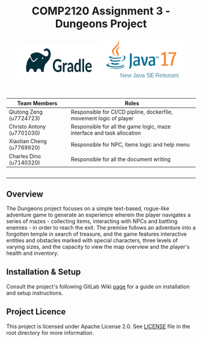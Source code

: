 <style>
.center 
{
  width: auto;
  display: table;
  margin-left: auto;
  margin-right: auto;
}
</style>
<center>

# COMP2120 Assignment 3 - Dungeons Project
</center>
<div align="center">
    <img src="assets/gradle.png" width="220" height="100"/>
    <img src="assets/JDK17.png" width="220" height="120"/>
</div>
<div class="center">

#
| Team Members | Roles |
| ------ | ------ |
| Qiutong Zeng (u7724723) | Responsible for CI/CD pipline, dockerfile, movement logic of player |
| Christo Antony (u7701030) | Responsible for all the game logic, maze interface and task allocation|
| Xiaotian  Cheng (u7769920) | Responsible for NPC, items logic and help menu|
| Charles Dino (u7140320)     |Responsible for all the document writing        |

</div>

***

## Overview
The Dungeons project focuses on a simple text-based, rogue-like adventure game to generate an experience wherein the player navigates a series of mazes - collecting items, interacting with NPCs and battling enemies - in order to reach the exit.
The premise follows an adventure into a forgotten temple in search of treasure, and the game features interactive entities and obstacles marked with special characters, three levels of varying sizes, and the capacity to view the map overview and the player's health and inventory.

## Installation & Setup
Consult the project's following GitLab Wiki [page](https://gitlab.cecs.anu.edu.au/u7724723/comp2120-fri10_a3_c/-/wikis/Installation-&-Setup) for a guide on installation and setup instructions.

## Project Licence
This project is licensed under Apache License 2.0. See [LICENSE](https://gitlab.cecs.anu.edu.au/u7724723/comp2120-fri10_a3_c/-/blob/main/LICENSE) file in the root directory for more information.

